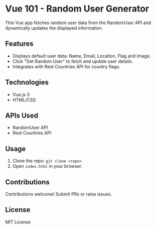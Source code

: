 # Vue 101 - Random User Generator

This Vue app fetches random user data from the RandomUser API and dynamically updates the displayed information.

## Features
- Displays default user data: Name, Email, Location, Flag and Image.
- Click "Get Random User" to fetch and update user details.
- Integrates with Rest Countries API for country flags.

## Technologies
- Vue.js 3
- HTML/CSS

## APIs Used
- RandomUser API
- Rest Countries API

## Usage
1. Clone the repo: `git clone <repo>`
2. Open `index.html` in your browser.

## Contributions
Contributions welcome! Submit PRs or raise issues.

## License
MIT License
